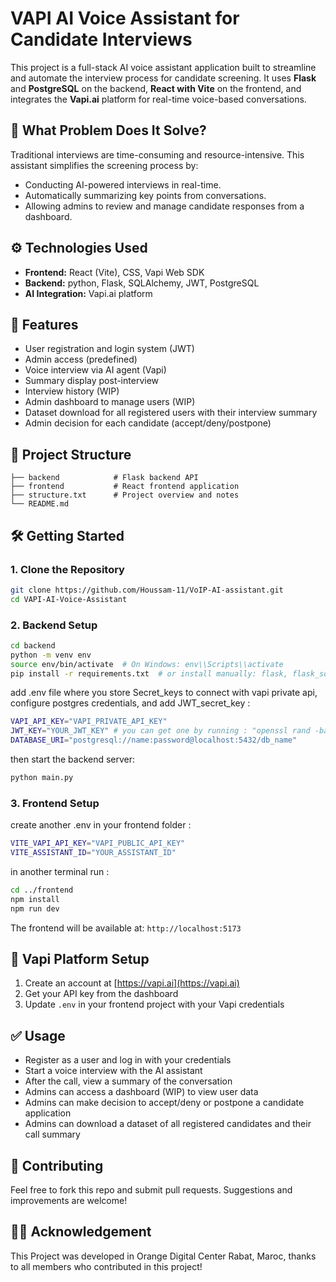 # VAPI AI Voice Assistant for Candidate Interviews

This project is a full-stack AI voice assistant application built to streamline and automate the interview process for candidate screening. It uses **Flask** and **PostgreSQL** on the backend, **React with Vite** on the frontend, and integrates the **Vapi.ai** platform for real-time voice-based conversations.

## 🧠 What Problem Does It Solve?

Traditional interviews are time-consuming and resource-intensive. This assistant simplifies the screening process by:
- Conducting AI-powered interviews in real-time.
- Automatically summarizing key points from conversations.
- Allowing admins to review and manage candidate responses from a dashboard.

## ⚙️ Technologies Used

- **Frontend:** React (Vite), CSS, Vapi Web SDK  
- **Backend:** python, Flask, SQLAlchemy, JWT, PostgreSQL  
- **AI Integration:** Vapi.ai platform

## 🚀 Features

- User registration and login system (JWT)  
- Admin access (predefined)  
- Voice interview via AI agent (Vapi)  
- Summary display post-interview  
- Interview history (WIP)  
- Admin dashboard to manage users (WIP)
- Dataset download for all registered users with their interview summary
- Admin decision for each candidate (accept/deny/postpone)

## 📁 Project Structure

```
├── backend            # Flask backend API
├── frontend           # React frontend application
├── structure.txt      # Project overview and notes
└── README.md
```

## 🛠️ Getting Started

### 1. Clone the Repository

```bash
git clone https://github.com/Houssam-11/VoIP-AI-assistant.git
cd VAPI-AI-Voice-Assistant
```

### 2. Backend Setup

```bash
cd backend
python -m venv env
source env/bin/activate  # On Windows: env\\Scripts\\activate
pip install -r requirements.txt  # or install manually: flask, flask_sqlalchemy, flask_jwt_extended, psycopg2-binary
```
add .env file where you store Secret_keys to connect with vapi private api, configure postgres credentials, and add JWT_secret_key : 
```bash
VAPI_API_KEY="VAPI_PRIVATE_API_KEY"
JWT_KEY="YOUR_JWT_KEY" # you can get one by running : "openssl rand -base64 32" in your terminal 
DATABASE_URI="postgresql://name:password@localhost:5432/db_name"
```

then start the backend server:

```bash
python main.py
```

### 3. Frontend Setup
create another .env in your frontend folder : 
```bash
VITE_VAPI_API_KEY="VAPI_PUBLIC_API_KEY"
VITE_ASSISTANT_ID="YOUR_ASSISTANT_ID"
```

in another terminal run : 
```bash
cd ../frontend
npm install
npm run dev
```

The frontend will be available at: `http://localhost:5173`

## 🔑 Vapi Platform Setup

1. Create an account at [https://vapi.ai](https://vapi.ai)  
2. Get your API key from the dashboard  
3. Update `.env` in your frontend project with your Vapi credentials

## ✅ Usage

- Register as a user and log in  with your credentials
- Start a voice interview with the AI assistant  
- After the call, view a summary of the conversation  
- Admins can access a dashboard (WIP) to view user data
- Admins can make decision to accept/deny or postpone a candidate application
- Admins can download a dataset of all registered candidates and their call summary

## 🤝 Contributing

Feel free to fork this repo and submit pull requests. Suggestions and improvements are welcome!

## 🙏🏼 Acknowledgement 
This Project was developed in Orange Digital Center Rabat, Maroc, thanks to all members who contributed in this project!
